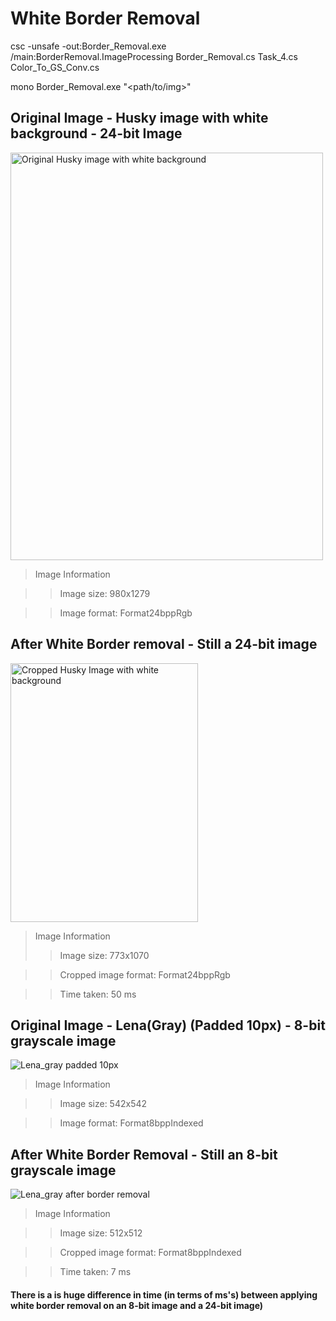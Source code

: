 # White Border Removal

csc -unsafe -out:Border_Removal.exe /main:BorderRemoval.ImageProcessing Border_Removal.cs Task_4.cs Color_To_GS_Conv.cs

mono Border_Removal.exe "<path/to/img>"

## Original Image - Husky image with white background - 24-bit Image

<img src="https://github.com/Rashid12Kandah/Training_Assignment_8/blob/main/husky.jpeg" alt="Original Husky image with white background" height="652" width="500">

>Image Information

>>Image size: 980x1279

>>Image format: Format24bppRgb

## After White Border removal - Still a 24-bit image

<img src="https://github.com/Rashid12Kandah/Training_Assignment_8/blob/main/cropped_image.png" alt="Cropped Husky Image with white background" height="414" width="300">

>Image Information
>
>>Image size: 773x1070

>>Cropped image format: Format24bppRgb

>>Time taken: 50 ms



## Original Image - Lena(Gray) (Padded 10px) - 8-bit grayscale image

<img src="https://raw.githubusercontent.com/Rashid12Kandah/Training_Assignment_8/main/padded.bmp" alt="Lena_gray padded 10px">

>Image Information

>>Image size: 542x542

>>Image format: Format8bppIndexed

## After White Border Removal - Still an 8-bit grayscale image

<img src="https://github.com/Rashid12Kandah/Training_Assignment_8/blob/main/Lena_cropped.png" alt="Lena_gray after border removal">

>Image Information

>>Image size: 512x512

>>Cropped image format: Format8bppIndexed

>>Time taken: 7 ms


#### There is a is huge difference in time (in terms of ms's) between applying white border removal on an 8-bit image and a 24-bit image)
